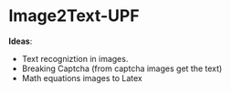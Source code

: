 # Image2Text-UPF

**Ideas**:

- Text recogniztion in images.
- Breaking Captcha (from captcha images get the text)
- Math equations images to Latex